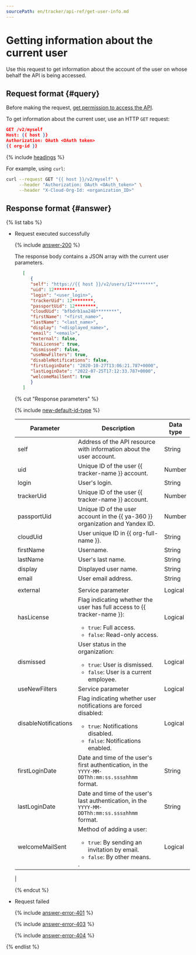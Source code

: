 ```yaml
---
sourcePath: en/tracker/api-ref/get-user-info.md
---
```

# Getting information about the current user

Use this request to get information about the account of the user on whose behalf the API is being accessed.

## Request format {#query}

Before making the request, [get permission to access the API](concepts/access.md).

To get information about the current user, use an HTTP `GET` request:

```json
GET /v2/myself
Host: {{ host }}
Authorization: OAuth <OAuth token>
{{ org-id }}
```

{% include [headings](../_includes/tracker/api/headings.md) %}

For example, using `curl`:

```bash
curl --request GET "{{ host }}/v2/myself" \
     --header "Authorization: OAuth <OAuth_token>" \
     --header "X-Cloud-Org-Id: <organization_ID>"
```

## Response format {#answer}

{% list tabs %}

- Request executed successfully

   {% include [answer-200](../_includes/tracker/api/answer-200.md) %}

   The response body contains a JSON array with the current user parameters.

   
   ```json
      [
         {
         "self": "https://{{ host }}/v2/users/12********",
         "uid": 12********,
         "login": "<user_login>",
         "trackerUid": 12********,
         "passportUid": 12********,
         "cloudUid": "bfbdrb1aa248********",
         "firstName": "<first_name>",
         "lastName": "<last_name>",
         "display": "<displayed_name>",
         "email": "<email>",
         "external": false,
         "hasLicense": true,
         "dismissed": false,
         "useNewFilters": true,
         "disableNotifications": false,
         "firstLoginDate": "2020-10-27T13:06:21.787+0000",
         "lastLoginDate": "2022-07-25T17:12:33.787+0000",
         "welcomeMailSent": true
         }
      ]
   ```


   {% cut "Response parameters" %}

   {% include [new-default-id-type](../_includes/tracker/api/new-default-id-type.md) %}

   | Parameter | Description | Data type |
   -------- | -------- | ----------
   | self | Address of the API resource with information about the user account. | String |
   | uid | Unique ID of the user {{ tracker-name }} account. | Number |
   | login | User's login. | String |
   | trackerUid | Unique ID of the user {{ tracker-name }} account. | Number |
   | passportUid | Unique ID of the user account in the {{ ya-360 }} organization and Yandex ID. | Number |
   | cloudUid | User unique ID in {{ org-full-name }}. | String |
   | firstName | Username. | String |
   | lastName | User's last name. | String |
   | display | Displayed user name. | String |
   | email | User email address. | String |
   |  |
   | external | Service parameter | Logical |
   | hasLicense | Flag indicating whether the user has full access to {{ tracker-name }}:<ul><li>`true`: Full access.</li><li>`false`: Read-only access.</li></ul> | Logical |
   | dismissed | User status in the organization:<ul><li>`true`: User is dismissed.</li><li>`false`: User is a current employee.</li></ul> | Logical |
   | useNewFilters | Service parameter | Logical |
   | disableNotifications | Flag indicating whether user notifications are forced disabled:<ul><li>`true`: Notifications disabled.</li><li>`false`: Notifications enabled.</li></ul> | Logical |
   | firstLoginDate | Date and time of the user's first authentication, in the `YYYY-MM-DDThh:mm:ss.sss±hhmm` format. | String |
   | lastLoginDate | Date and time of the user's last authentication, in the `YYYY-MM-DDThh:mm:ss.sss±hhmm` format. | String |
   | welcomeMailSent | Method of adding a user: <ul><li>`true`: By sending an invitation by email.</li><li>`false`: By other means.</li></ul>. | Logical |
   | 

   {% endcut %}

- Request failed

   {% include [answer-error-401](../_includes/tracker/api/answer-error-401.md) %}

   {% include [answer-error-403](../_includes/tracker/api/answer-error-403.md) %}

   {% include [answer-error-404](../_includes/tracker/api/answer-error-404.md) %}

{% endlist %}